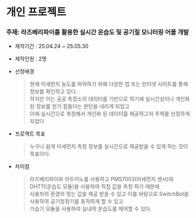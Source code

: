 # 개인 프로젝트

### 주제: 라즈베리파이를 활용한 실시간 온습도 및 공기질 모니터링 어플 개발

* 제작기간 : 25.04.24 ~ 25.05.30

* 제작인원 : 2명

* 선정배경
    > 현재 미세먼지 농도를 파악하기 위해 다양한 앱 또는 인터넷 사이트를 통해 정보를 확인하고 있다.<br>하지만 이는 공공 측정소의 데이터를 기반으로 하기에 실시간성이나 개인화된 정보를 얻기 힘들다는 판단을 내리게 되었고<br>이에 실시간으로 측정해서 개인화 된 데이터를 제공하고자 주제를 선정하게 되었다

* 프로젝트 목표
    > 누구나 쉽게 미세먼지 측정 정보를 실시간으로 제공받을 수 있게 하는 것이 목표이다.

* 차이점
    > 라즈베리파이와 아두이노를 사용하고 PMS7003(미세먼지 센서)와 DHT11(온습도 모듈)을 사용하여 직접 값을 측정 하기 때문에<br>사용자의 환경의 맞는 값을 제공 받을 수 있고 이를 바탕으로 SwitchBot을 사용하여 공기청정기를 동작하게 할 수 있고<br>가습기 모듈을 사용하여 실내의 온습도를 제어할 수 있다.